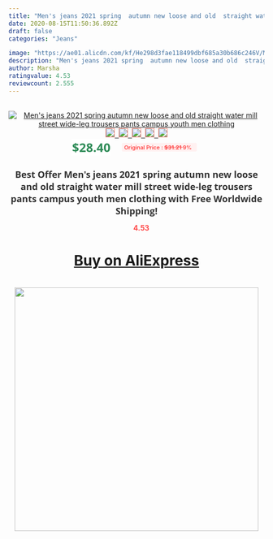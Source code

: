 ```yaml
---
title: "Men's jeans 2021 spring  autumn new loose and old  straight water mill street wide-leg trousers pants campus youth men clothing"
date: 2020-08-15T11:50:36.892Z
draft: false
categories: "Jeans"

image: "https://ae01.alicdn.com/kf/He298d3fae118499dbf685a30b686c246V/Men-s-jeans-2021-spring-autumn-new-loose-and-old-straight-water-mill-street-wide-leg.jpg"
description: "Men's jeans 2021 spring  autumn new loose and old  straight water mill street wide-leg trousers pants campus youth men clothing"
author: Marsha
ratingvalue: 4.53
reviewcount: 2.555
---
```

<br>
<div style="text-align: center;">
<a href="https://s.click.aliexpress.com/e/_9zuKS1" target="_blank" rel="nofollow noopener noreferrer"><img alt="Men's jeans 2021 spring  autumn new loose and old  straight water mill street wide-leg trousers pants campus youth men clothing" class="magnifier-image" src="https://ae01.alicdn.com/kf/He298d3fae118499dbf685a30b686c246V/Men-s-jeans-2021-spring-autumn-new-loose-and-old-straight-water-mill-street-wide-leg.jpg_640x640.jpg">
<br>
<img style="border:1px solid salmon" src="https://ae01.alicdn.com/kf/He298d3fae118499dbf685a30b686c246V/Men-s-jeans-2021-spring-autumn-new-loose-and-old-straight-water-mill-street-wide-leg.jpg_120x120.jpg">&nbsp;&nbsp;<img style="border:1px solid salmon" src="https://ae01.alicdn.com/kf/H4a4607cd36b146178379ebc7e58a4336T/Men-s-jeans-2021-spring-autumn-new-loose-and-old-straight-water-mill-street-wide-leg.jpg_120x120.jpg">&nbsp;&nbsp;<img style="border:1px solid salmon" src="https://ae01.alicdn.com/kf/H5fd7b74c7bd941b3b52d0d021ebb01baD/Men-s-jeans-2021-spring-autumn-new-loose-and-old-straight-water-mill-street-wide-leg.jpg_120x120.jpg">&nbsp;&nbsp;<img style="border:1px solid salmon" src="https://ae01.alicdn.com/kf/H3373b74c722946e5bd763d1f9149378fw/Men-s-jeans-2021-spring-autumn-new-loose-and-old-straight-water-mill-street-wide-leg.jpg_120x120.jpg">&nbsp;&nbsp;<img style="border:1px solid salmon" src="https://ae01.alicdn.com/kf/Ha2f9317b1b5b4ae583aeb194b613267f5/Men-s-jeans-2021-spring-autumn-new-loose-and-old-straight-water-mill-street-wide-leg.jpg_120x120.jpg"></a></div><br0>
<div style="text-align: center;"><span style="background-color: white; border: 0px; box-sizing: border-box; color: seagreen; display: inline-block; font-family: &quot;open sans&quot; , &quot;arial&quot; , &quot;helvetica&quot; , sans-serif , &quot;heiti&quot;; font-size: 24px; font-stretch: inherit; font-weight: 700; line-height: inherit; margin: 0px 10px 0px 0px; padding: 0px; vertical-align: middle;">$28.40 </span>
<span style="background: rgb(255 , 241 , 241); border-radius: 3px; border: 0px; box-sizing: border-box; color: #ff4747; display: inline-block; font-family: inherit; font-size: 12px; font-stretch: inherit; font-style: inherit; font-variant: inherit; font-weight: 600; line-height: inherit; margin: 0px; padding: 2px 5px; transform: scale(0.9); vertical-align: middle;">Original Price : <b style="text-decoration: line-through;">$31.21 </b> 9%&nbsp;&nbsp;</span></div>
<h1 style="color: #333333; display: inline-block; font-family: &quot;open sans&quot; , &quot;arial&quot; , &quot;helvetica&quot; , sans-serif , &quot;heiti&quot;; font-size: 18px; font-stretch: inherit; font-weight: 700; text-align: center;">Best Offer Men's jeans 2021 spring  autumn new loose and old  straight water mill street wide-leg trousers pants campus youth men clothing with Free Worldwide Shipping!</h1>
<div style="color: #ff4747; text-align: center;">
<img src="https://4.bp.blogspot.com/-M0ZcTcb-5uY/XleCXlxnR4I/AAAAAAAAAEc/OrjgMkXV1oMQFaCRZj5HQwOCBcu3w1FegCPcBGAYYCw/s1600/star.png" style="height: 15px;">&nbsp;<b>4.53</b></div>
<div class="button_cont" align="center"><a class="buynow_a" href="https://s.click.aliexpress.com/e/_9zuKS1" target="_blank" rel="nofollow noopener noreferrer"><H1>Buy on AliExpress</H1></a></div><br>
<div class="separator" style="clear: both; text-align: center;">
<img src="https://lh3.googleusercontent.com/-pTy5HemUv9M/XlePHvY0dAI/AAAAAAAAAE4/0nX5iRUoIWY8eMW9Dpxeirr157OZliDIgCLcBGAsYHQ/s1600/badge.gif" width="480">
</div>
